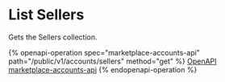 # List Sellers

Gets the Sellers collection.

{% openapi-operation spec="marketplace-accounts-api" path="/public/v1/accounts/sellers" method="get" %}
[OpenAPI marketplace-accounts-api](https://api.platform.softwareone.com/public/v1/accounts/openapi.json)
{% endopenapi-operation %}
